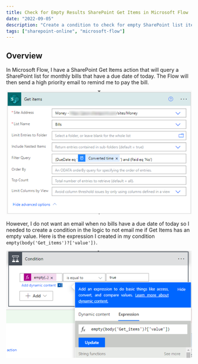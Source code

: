 ```yaml
---
title: Check for Empty Results SharePoint Get Items in Microsoft Flow
date: "2022-09-05"
description: "Create a condition to check for empty SharePoint list items in Microsoft Flow"
tags: ["sharepoint-online", "microsoft-flow"]
---
```


## Overview

In Microsoft Flow, I have a SharePoint Get Items action that will query a SharePoint list for monthly bills that have a due date of today. The Flow will then send a high priority email to remind me to pay the bill.

![Microsoft Flow Get Items](assets/microsoft-flow-sharepoint-get-items.png)

However, I do not want an email when no bills have a due date of today so I needed to create a condition in the logic to not email me if Get Items has an empty value. Here is the expression I created in my condition `empty(body('Get_items')?['value'])`.

![Microsoft Flow condition for empty sharepoint list items](assets/microsoft-flow-condition-get-items-empty-body.png)